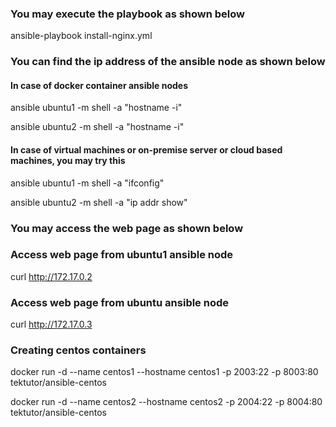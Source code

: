 ### You may execute the playbook as shown below

ansible-playbook install-nginx.yml

### You can find the ip address of the ansible node as shown below

#### In case of docker container ansible nodes

ansible ubuntu1 -m shell -a "hostname -i"

ansible ubuntu2 -m shell -a "hostname -i"

#### In case of virtual machines or on-premise server or cloud based machines, you may try this

ansible ubuntu1  -m shell -a "ifconfig"

ansible ubuntu2  -m shell -a "ip addr show"

### You may access the web page as shown below

### Access web page from ubuntu1 ansible node

curl http://172.17.0.2

### Access web page from ubuntu ansible node

curl http://172.17.0.3


### Creating centos containers

docker run -d --name centos1 --hostname centos1 -p 2003:22 -p 8003:80 tektutor/ansible-centos

docker run -d --name centos2 --hostname centos2 -p 2004:22 -p 8004:80 tektutor/ansible-centos
